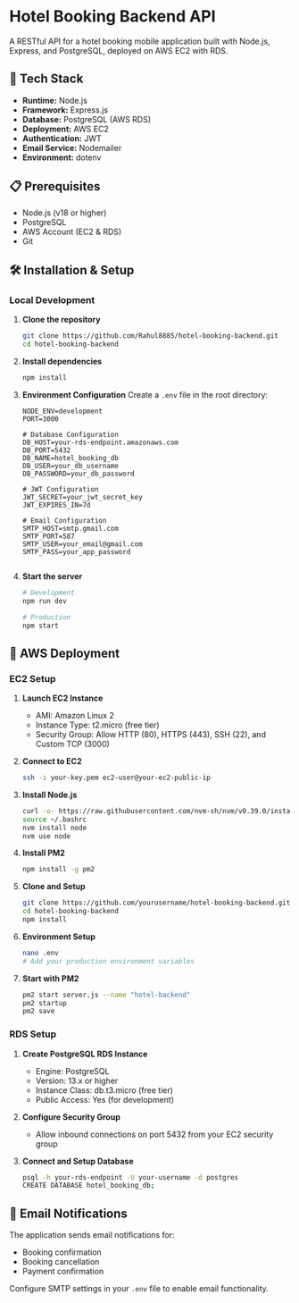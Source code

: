 # Hotel Booking Backend API

A RESTful API for a hotel booking mobile application built with Node.js, Express, and PostgreSQL, deployed on AWS EC2 with RDS.

## 🚀 Tech Stack

- **Runtime:** Node.js
- **Framework:** Express.js
- **Database:** PostgreSQL (AWS RDS)
- **Deployment:** AWS EC2
- **Authentication:** JWT
- **Email Service:** Nodemailer
- **Environment:** dotenv

## 📋 Prerequisites

- Node.js (v18 or higher)
- PostgreSQL
- AWS Account (EC2 & RDS)
- Git

## 🛠 Installation & Setup

### Local Development

1. **Clone the repository**
   ```bash
   git clone https://github.com/Rahul8885/hotel-booking-backend.git
   cd hotel-booking-backend
   ```

2. **Install dependencies**
   ```bash
   npm install
   ```

3. **Environment Configuration**
   Create a `.env` file in the root directory:
   ```env
   NODE_ENV=development
   PORT=3000
   
   # Database Configuration
   DB_HOST=your-rds-endpoint.amazonaws.com
   DB_PORT=5432
   DB_NAME=hotel_booking_db
   DB_USER=your_db_username
   DB_PASSWORD=your_db_password
   
   # JWT Configuration
   JWT_SECRET=your_jwt_secret_key
   JWT_EXPIRES_IN=7d
   
   # Email Configuration
   SMTP_HOST=smtp.gmail.com
   SMTP_PORT=587
   SMTP_USER=your_email@gmail.com
   SMTP_PASS=your_app_password
   

   ```



4. **Start the server**
   ```bash
   # Development
   npm run dev
   
   # Production
   npm start
   ```


## 🚀 AWS Deployment

### EC2 Setup

1. **Launch EC2 Instance**
   - AMI: Amazon Linux 2
   - Instance Type: t2.micro (free tier)
   - Security Group: Allow HTTP (80), HTTPS (443), SSH (22), and Custom TCP (3000)

2. **Connect to EC2**
   ```bash
   ssh -i your-key.pem ec2-user@your-ec2-public-ip
   ```

3. **Install Node.js**
   ```bash
   curl -o- https://raw.githubusercontent.com/nvm-sh/nvm/v0.39.0/install.sh | bash
   source ~/.bashrc
   nvm install node
   nvm use node
   ```

4. **Install PM2**
   ```bash
   npm install -g pm2
   ```

5. **Clone and Setup**
   ```bash
   git clone https://github.com/yourusername/hotel-booking-backend.git
   cd hotel-booking-backend
   npm install
   ```

6. **Environment Setup**
   ```bash
   nano .env
   # Add your production environment variables
   ```

7. **Start with PM2**
   ```bash
   pm2 start server.js --name "hotel-backend"
   pm2 startup
   pm2 save
   ```

### RDS Setup

1. **Create PostgreSQL RDS Instance**
   - Engine: PostgreSQL
   - Version: 13.x or higher
   - Instance Class: db.t3.micro (free tier)
   - Public Access: Yes (for development)

2. **Configure Security Group**
   - Allow inbound connections on port 5432 from your EC2 security group

3. **Connect and Setup Database**
   ```bash
   psql -h your-rds-endpoint -U your-username -d postgres
   CREATE DATABASE hotel_booking_db;
   ```

## 📧 Email Notifications

The application sends email notifications for:
- Booking confirmation
- Booking cancellation
- Payment confirmation

Configure SMTP settings in your `.env` file to enable email functionality.

